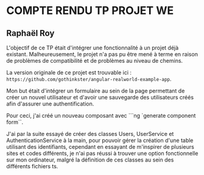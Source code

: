 # COMPTE RENDU TP PROJET WE 
## Raphaël Roy

L'objectif de ce TP était d'intégrer une fonctionnalité à un projet déjà existant. 
Malheureusement, le projet n'a pas pu être mené à terme en raison de problèmes de compatibilité et de problèmes au niveau de chemins. 

La version originale de ce projet est trouvable ici : ```https://github.com/gothinkster/angular-realworld-example-app```.

Mon but était d'intégrer un formulaire au sein de la page permettant de créer un nouvel utilisateur et d'avoir une sauvegarde des utilisateurs créés afin d'assurer une authentification.

Pour ceci, j'ai créé un nouveau composant avec ```ng `generate component form``.

J'ai par la suite essayé de créer des classes Users, UserService et AuthenticationService à la main, pour pouvoir gérer la création d'une table utilisant des identifiants, cependant en essayant de m'inspirer de plusieurs sites et codes différents, je n'ai pas réussi à trouver une option fonctionnelle sur mon ordinateur, malgré la définition de ces classes au sein des différents fichiers ts.

